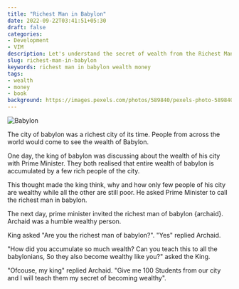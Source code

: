 ```yaml
---
title: "Richest Man in Babylon"
date: 2022-09-22T03:41:51+05:30
draft: false
categories:
- Development
- VIM
description: Let's understand the secret of wealth from the Richest Man in Babylon
slug: richest-man-in-babylon
keywords: richest man in babylon wealth money
tags:
- wealth
- money
- book
background: https://images.pexels.com/photos/589840/pexels-photo-589840.jpeg?cs=srgb&dl=pexels-valiphotos-589840.jpg&fm=jpg
---
```


![Babylon](https://i.pinimg.com/originals/2b/a6/3a/2ba63ac80a7d73da4a07a51fcbc6bea8.jpg)

The city of babylon was a richest city of its time. People from across the world would come to see the wealth of Babylon.

One day, the king of babylon was discussing about the wealth of his city with Prime Minister. They both realised that entire wealth of babylon is accumulated by a few rich people of the city. 

This thought made the king think, why and how only few people of his city are wealthy while all the other are still poor. He asked Prime Minister to call the richest man in babylon. 

The next day, prime minister invited the richest man of babylon {archaid}. Archaid was a humble wealthy person. 

King asked "Are you the richest man of babylon?". "Yes" replied Archaid.

"How did you accumulate so much wealth? Can you teach this to all the babylonians, So they also become wealthy like you?" asked the King.

"Ofcouse, my king" replied Archaid. "Give me 100 Students from our city and I will teach them my secret of becoming wealthy".

